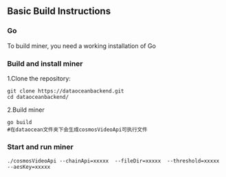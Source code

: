 
## Basic Build Instructions

### Go

To build miner, you need a working installation of Go


### Build and install miner

1.Clone the repository:

```shell
git clone https://dataoceanbackend.git
cd dataoceanbackend/
```

2.Build miner

```shell
go build
#在dataocean文件夹下会生成cosmosVideoApi可执行文件
```

### Start and run miner

```shell
./cosmosVideoApi --chainApi=xxxxx  --fileDir=xxxxx  --threshold=xxxxx  --aesKey=xxxxx

```

